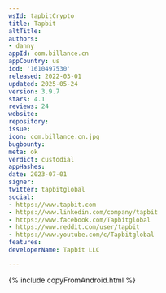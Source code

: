 ```yaml
---
wsId: tapbitCrypto
title: Tapbit
altTitle: 
authors:
- danny
appId: com.billance.cn
appCountry: us
idd: '1610497530'
released: 2022-03-01
updated: 2025-05-24
version: 3.9.7
stars: 4.1
reviews: 24
website: 
repository: 
issue: 
icon: com.billance.cn.jpg
bugbounty: 
meta: ok
verdict: custodial
appHashes: 
date: 2023-07-01
signer: 
twitter: tapbitglobal
social:
- https://www.tapbit.com
- https://www.linkedin.com/company/tapbit
- https://www.facebook.com/Tapbitglobal
- https://www.reddit.com/user/tapbit
- https://www.youtube.com/c/Tapbitglobal
features: 
developerName: Tapbit LLC

---
```


{% include copyFromAndroid.html %}
